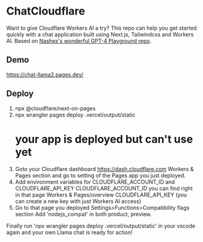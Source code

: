 # ChatCloudflare

Want to give Cloudflare Workers AI a try? This repo can help you get started quickly with a chat application built using Next.js, Tailwindcss and Workers AI. Based on [Nashex's wonderful GPT-4 Playground repo](https://github.com/Nashex/gpt4-playground).

## Demo
https://chat-llama2.pages.dev/
## Deploy
1. npx @cloudflare/next-on-pages
2. npx wrangler pages deploy .vercel/output/static
    # your app is deployed but can't use yet
3. Goto your Cloudflare dashboard https://dash.cloudflare.com Workers & Pages section and go to setting of the Pages app you just deployed.
4. Add environment variables for CLOUDFLARE_ACCOUNT_ID and CLOUDFLARE_API_KEY
  CLOUDFLARE_ACCOUNT_ID you can find right in that page Workers & Pages/overview
 CLOUDFLARE_API_KEY (you can create a new key with just Workers AI access)
5.  Go to that page you deployed Settings>Functions>Compatibility flags section Add 'nodejs_compat' in both product, preview.

Finally run 'npx wrangler pages deploy .vercel/output/static' in your vscode again and your own Llama chat is ready for action!

